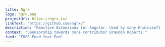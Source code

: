 ```yaml
---
title: Ngrx
logo: ngrx.png
projectUrl: https://ngrx.io/
linkText: "https://github.com/ngrx/"
description: "Reactive Extensions for Angular. Used by many Khulnasoft projects."
context: "Sponsorship towards core contributor Brandon Roberts."
fund: "FOSS Fund Year End"
---
```

